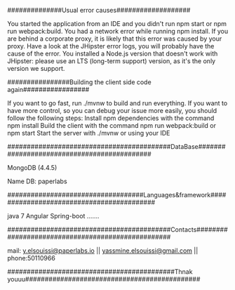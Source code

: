 ##############Usual error causes###################


You started the application from an IDE and you didn't run npm start or npm run webpack:build.
You had a network error while running npm install. If you are behind a corporate proxy, it is likely that this error was caused by your proxy. Have a look at the JHipster error logs, you will probably have the cause of the error.
You installed a Node.js version that doesn't work with JHipster: please use an LTS (long-term support) version, as it's the only version we support.


################Building the client side code again#################



If you want to go fast, run ./mvnw to build and run everything.
If you want to have more control, so you can debug your issue more easily, you should follow the following steps:
Install npm dependencies with the command npm install
Build the client with the command npm run webpack:build or npm start
Start the server with ./mvnw or using your IDE


##########################################DataBase############################################


MongoDB (4.4.5)

Name DB: paperlabs


###################################Languages&framework##########################################


java 7
Angular
Spring-boot
.......


##########################################Contacts##################################################


mail: y.elsouissi@paperlabs.io ||  yassmine.elsouissi@gmail.com  || phone:50110966






###########################################Thnak youuu############################################# 
